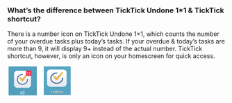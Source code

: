 ### What’s the difference between TickTick Undone 1*1 & TickTick shortcut?
There is a number icon on TickTick Undone 1×1, which counts the number of your overdue tasks plus today’s tasks. If your overdue & today’s tasks are more than 9, it will display 9+ instead of the actual number. TickTick shortcut, however, is only an icon on your homescreen for quick access.

![](../images/image2.6.5W3.png)
